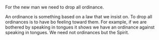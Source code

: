 For the new man we need to drop all ordinance.

An ordinance is something based on a law that we insist on. To drop all ordinances is to have bo feeling toward them. For example, if we are bothered by speaking in tongues it shows we have an ordinance against speaking in tongues. We need not ordinances but the Spirit.
